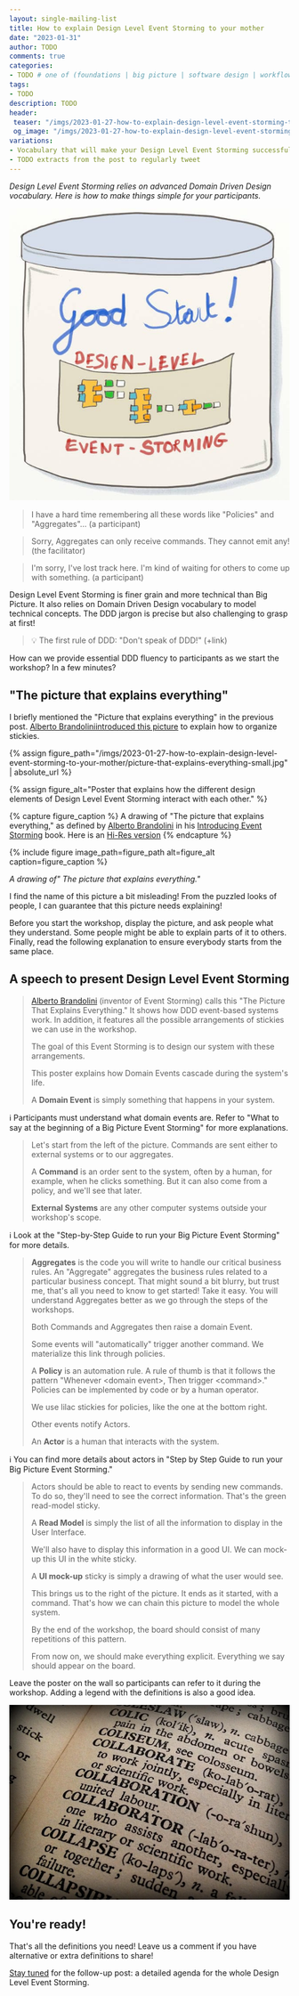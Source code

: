 ```yaml
---
layout: single-mailing-list
title: How to explain Design Level Event Storming to your mother
date: "2023-01-31"
author: TODO
comments: true
categories:
- TODO # one of (foundations | big picture | software design | workflow improvement)
tags:
- TODO
description: TODO
header:
 teaser: "/imgs/2023-01-27-how-to-explain-design-level-event-storming-to-your-mother/design-level-event-storming-good-start-teaser.jpeg"
 og_image: "/imgs/2023-01-27-how-to-explain-design-level-event-storming-to-your-mother/design-level-event-storming-good-start-og.jpeg"
variations:
- Vocabulary that will make your Design Level Event Storming successful
- TODO extracts from the post to regularly tweet
---
```

_Design Level Event Storming relies on advanced Domain Driven Design vocabulary. Here is how to make things simple for your participants._

![Drawing of a can of 'Good Start' about Design-Level Event Storming](../imgs/2023-01-27-how-to-explain-design-level-event-storming-to-your-mother/design-level-event-storming-good-start.jpeg)

> I have a hard time remembering all these words like "Policies" and "Aggregates"… (a participant)

> Sorry, Aggregates can only receive commands. They cannot emit any! (the facilitator)

> I'm sorry, I've lost track here. I'm kind of waiting for others to come up with something. (a participant)

Design Level Event Storming is finer grain and more technical than Big Picture. It also relies on Domain Driven Design vocabulary to model technical concepts. The DDD jargon is precise but also challenging to grasp at first!

> 💡 The first rule of DDD: "Don't speak of DDD!" (+link)

How can we provide essential DDD fluency to participants as we start the workshop? In a few minutes?

## "The picture that explains everything"

I briefly mentioned the "Picture that explains everything" in the previous post. [Alberto Brandolini](https://twitter.com/ziobrando)[introduced this picture](https://leanpub.com/introducing_eventstorming) to explain how to organize stickies.

{% assign figure_path="/imgs/2023-01-27-how-to-explain-design-level-event-storming-to-your-mother/picture-that-explains-everything-small.jpg" | absolute_url %}

{% assign figure_alt="Poster that explains how the different design elements of Design Level Event Storming interact with each other." %}

{% capture figure_caption %} A drawing of "The picture that explains everything," as defined by [Alberto Brandolini](https://twitter.com/ziobrando) in his [Introducing Event Storming](https://leanpub.com/introducing_eventstorming) book. Here is an [Hi-Res version](../imgs/2023-01-27-how-to-explain-design-level-event-storming-to-your-mother/picture-that-explains-everything.jpg)
{% endcapture %}

{% include figure image_path=figure_path alt=figure_alt caption=figure_caption %}

_A drawing of" The picture that explains everything."_

I find the name of this picture a bit misleading! From the puzzled looks of people, I can guarantee that this picture needs explaining!

Before you start the workshop, display the picture, and ask people what they understand. Some people might be able to explain parts of it to others. Finally, read the following explanation to ensure everybody starts from the same place.

## A speech to present Design Level Event Storming

> [Alberto Brandolini](https://twitter.com/ziobrando) (inventor of Event Storming) calls this "The Picture That Explains Everything." It shows how DDD event-based systems work. In addition, it features all the possible arrangements of stickies we can use in the workshop.
>
> The goal of this Event Storming is to design our system with these arrangements.
>
> This poster explains how Domain Events cascade during the system's life.
>
> A **Domain Event** is simply something that happens in your system.

ℹ️ Participants must understand what domain events are. Refer to "What to say at the beginning of a Big Picture Event Storming" for more explanations.

> Let's start from the left of the picture. Commands are sent either to external systems or to our aggregates.
>
> A **Command** is an order sent to the system, often by a human, for example, when he clicks something. But it can also come from a policy, and we'll see that later.
>
> **External Systems** are any other computer systems outside your workshop's scope.

ℹ️ Look at the "Step-by-Step Guide to run your Big Picture Event Storming" for more details.

> **Aggregates** is the code you will write to handle our critical business rules. An "Aggregate" aggregates the business rules related to a particular business concept. That might sound a bit blurry, but trust me, that's all you need to know to get started! Take it easy. You will understand Aggregates better as we go through the steps of the workshops.
>
> Both Commands and Aggregates then raise a domain Event.
>
> Some events will "automatically" trigger another command. We materialize this link through policies.
>
> A **Policy** is an automation rule. A rule of thumb is that it follows the pattern "Whenever \<domain event\>, Then trigger \<command\>." Policies can be implemented by code or by a human operator.
>
> We use lilac stickies for policies, like the one at the bottom right.
>
> Other events notify Actors.
>
> An **Actor** is a human that interacts with the system.

ℹ️ You can find more details about actors in "Step by Step Guide to run your Big Picture Event Storming."

> Actors should be able to react to events by sending new commands. To do so, they'll need to see the correct information. That's the green read-model sticky.
>
> A **Read Model** is simply the list of all the information to display in the User Interface.
>
> We'll also have to display this information in a good UI. We can mock-up this UI in the white sticky.
>
> A **UI mock-up** sticky is simply a drawing of what the user would see.
>
> This brings us to the right of the picture. It ends as it started, with a command. That's how we can chain this picture to model the whole system.
>
> By the end of the workshop, the board should consist of many repetitions of this pattern.
>
> From now on, we should make everything explicit. Everything we say should appear on the board.

Leave the poster on the wall so participants can refer to it during the workshop. Adding a legend with the definitions is also a good idea.

![](../imgs/2023-01-27-how-to-explain-design-level-event-storming-to-your-mother/dictionary.jpg)

## You're ready!

That's all the definitions you need! Leave us a comment if you have alternative or extra definitions to share!

[Stay tuned](https://eventstormingjournal.ck.page/dcd662dffa) for the follow-up post: a detailed agenda for the whole Design Level Event Storming.